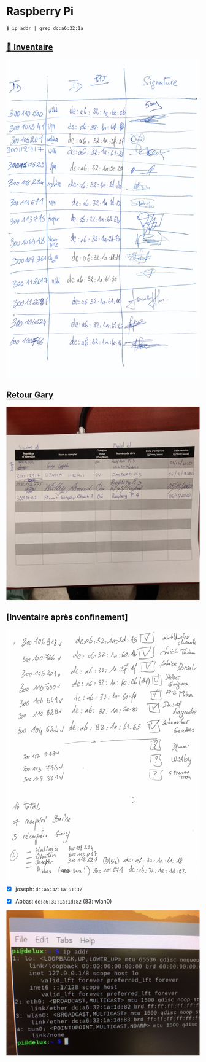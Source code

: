 # Raspberry Pi

```
$ ip addr | grep dc:a6:32:1a
```



## [:strawberry: Inventaire](images/19121615_50_24.pdf)
<img src="images/19121615_50_24.png" width="" heigth=""></img>

## [Retour Gary](images/IMG_20200515_145043.jpg)

<img src="images/IMG_20200515_145043.jpg" width="" heigth=""></img>

## [Inventaire après confinement]

<img src="images/20061017_13_59.png" width="" heigth=""></img>


- [x] joseph: `dc:a6:32:1a:61:32`

- [x] Abbas: `dc:a6:32:1a:1d:82` (83: wlan0)

<img src="images/IMG_1910.JPG" width="" heigth=""></img>



